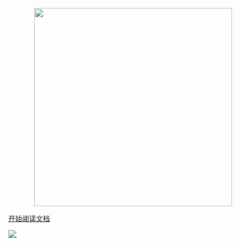 <p align="center">
	<a href="http://hutool.cn/"><img src="http://www.hutool.cn/images/hutool.png" width="400"></a>
</p>

[开始阅读文档](README#README)


![](http://www.hutool.cn/images/hero_bg.jpg)